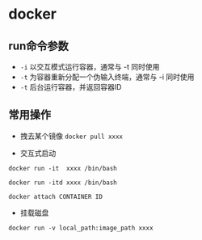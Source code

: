 # docker

## run命令参数
* `-i` 以交互模式运行容器，通常与 -t 同时使用
* `-t` 为容器重新分配一个伪输入终端，通常与 -i 同时使用
* `-t` 后台运行容器，并返回容器ID

## 常用操作
* 拽去某个镜像 `docker pull xxxx`

* 交互式启动
```
docker run -it  xxxx /bin/bash
```

```
docker run -itd xxxx /bin/bash

docker attach CONTAINER ID
```

* 挂载磁盘

```
docker run -v local_path:image_path xxxx
```


